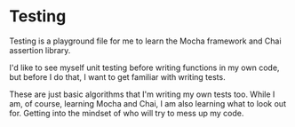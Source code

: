 # Testing 
Testing is a playground file for me to learn the Mocha framework and Chai assertion library. 

I'd like to see myself unit testing before writing functions in my own code, but before I do that, I want to get familiar with writing tests.

These are just basic algorithms that I'm writing my own tests too. While I am, of course, learning Mocha and Chai, I am also learning what to look out for. Getting into the mindset of who will try to mess up my code.

